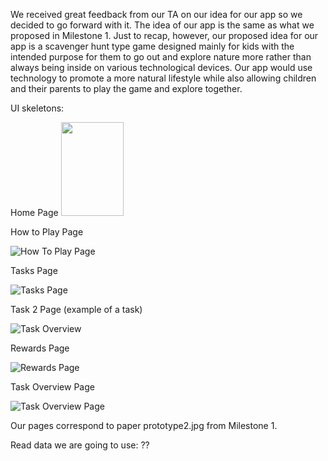 We received great feedback from our TA on our idea for our app so we decided to go forward with it. The idea of our app is the same as what we proposed in Milestone 1. Just to recap, however, our proposed idea for our app is a scavenger hunt type game designed mainly for kids with the intended purpose for them to go out and explore nature more rather than always being inside on various technological devices. Our app would use technology to promote a more natural lifestyle while also allowing children and their parents to play the game and explore together.


UI skeletons:

Home Page
<img src=HomeWithLogin.PNG width="100" height="150" />

How to Play Page

![How To Play Page](howToPlay.jpg)

Tasks Page

![Tasks Page](TasksPage.jpg)

Task 2 Page (example of a task)

![Task Overview](task2.jpg)

Rewards Page

![Rewards Page](rewards.JPG)

Task Overview Page

![Task Overview Page](Task_overview.jpg)



Our pages correspond to paper prototype2.jpg from Milestone 1. 

Read data we are going to use: ??

